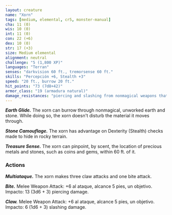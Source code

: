 ```yaml
---
layout: creature
name: "Xorn"
tags: [medium, elemental, cr5, monster-manual]
cha: 11 (0)
wis: 10 (0)
int: 11 (0)
con: 22 (+6)
dex: 10 (0)
str: 17 (+3)
size: Medium elemental
alignment: neutral
challenge: "5 (1,800 XP)"
languages: "Terran"
senses: "darkvision 60 ft., tremorsense 60 ft."
skills: "Percepción +6, Stealth +3"
speed: "20 ft., burrow 20 ft."
hit_points: "73 (7d8+42)"
armor_class: "19 (armadura natural)"
damage_resistances: "piercing and slashing from nonmagical weapons that aren't adamantine"
---
```


***Earth Glide.*** The xorn can burrow through nonmagical, unworked earth and stone. While doing so, the xorn doesn't disturb the material it moves through.

***Stone Camouflage.*** The xorn has advantage on Dexterity (Stealth) checks made to hide in rocky terrain.

***Treasure Sense.*** The xorn can pinpoint, by scent, the location of precious metals and stones, such as coins and gems, within 60 ft. of it.

### Actions

***Multiataque.*** The xorn makes three claw attacks and one bite attack.

***Bite.*** Melee Weapon Attack: +6 al ataque, alcance 5 pies, un objetivo. Impacto: 13 (3d6 + 3) piercing damage.

***Claw.*** Melee Weapon Attack: +6 al ataque, alcance 5 pies, un objetivo. Impacto: 6 (1d6 + 3) slashing damage.